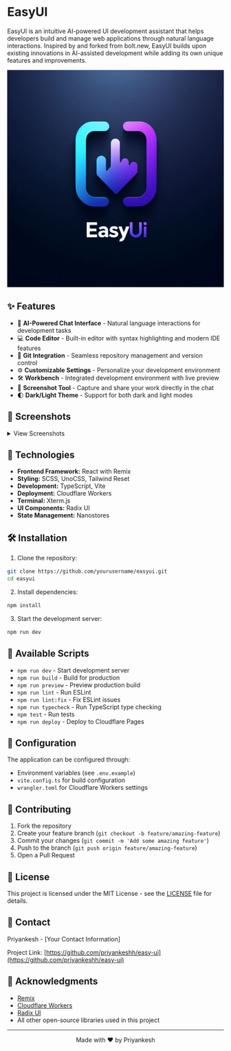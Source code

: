 # EasyUI

EasyUI is an intuitive AI-powered UI development assistant that helps developers build and manage web applications through natural language interactions. Inspired by and forked from bolt.new, EasyUI builds upon existing innovations in AI-assisted development while adding its own unique features and improvements.

![EasyUI Banner](./public/banner.png)

## ✨ Features

- 🤖 **AI-Powered Chat Interface** - Natural language interactions for development tasks
- 💻 **Code Editor** - Built-in editor with syntax highlighting and modern IDE features
- 🔄 **Git Integration** - Seamless repository management and version control
- ⚙️ **Customizable Settings** - Personalize your development environment
- 🛠️ **Workbench** - Integrated development environment with live preview
- 📸 **Screenshot Tool** - Capture and share your work directly in the chat
- 🌓 **Dark/Light Theme** - Support for both dark and light modes

## 📸 Screenshots

<details>
<summary>View Screenshots</summary>

### Chat Interface
![Chat Interface](path/to/chat-screenshot.png)
*AI-powered chat interface for natural language interactions*

### Code Editor
![Code Editor](path/to/editor-screenshot.png)
*Built-in code editor with modern features*

### Workbench
![Workbench](path/to/workbench-screenshot.png)
*Integrated development environment with live preview*

</details>

## 🚀 Technologies

- **Frontend Framework:** React with Remix
- **Styling:** SCSS, UnoCSS, Tailwind Reset
- **Development:** TypeScript, Vite
- **Deployment:** Cloudflare Workers
- **Terminal:** Xterm.js
- **UI Components:** Radix UI
- **State Management:** Nanostores

## 🛠️ Installation

1. Clone the repository:
```bash
git clone https://github.com/yourusername/easyui.git
cd easyui
```

2. Install dependencies:
```bash
npm install
```

3. Start the development server:
```bash
npm run dev
```

## 🔧 Available Scripts

- `npm run dev` - Start development server
- `npm run build` - Build for production
- `npm run preview` - Preview production build
- `npm run lint` - Run ESLint
- `npm run lint:fix` - Fix ESLint issues
- `npm run typecheck` - Run TypeScript type checking
- `npm test` - Run tests
- `npm run deploy` - Deploy to Cloudflare Pages

## 🔑 Configuration

The application can be configured through:
- Environment variables (see `.env.example`)
- `vite.config.ts` for build configuration
- `wrangler.toml` for Cloudflare Workers settings

## 🤝 Contributing

1. Fork the repository
2. Create your feature branch (`git checkout -b feature/amazing-feature`)
3. Commit your changes (`git commit -m 'Add some amazing feature'`)
4. Push to the branch (`git push origin feature/amazing-feature`)
5. Open a Pull Request

## 📝 License

This project is licensed under the MIT License - see the [LICENSE](LICENSE) file for details.

## 📧 Contact

Priyankesh - [Your Contact Information]

Project Link: [https://github.com/priyankeshh/easy-ui](https://github.com/priyankeshh/easy-ui)

## 🙏 Acknowledgments

- [Remix](https://remix.run/)
- [Cloudflare Workers](https://workers.cloudflare.com/)
- [Radix UI](https://www.radix-ui.com/)
- All other open-source libraries used in this project

---

<p align="center">Made with ❤️ by Priyankesh</p>
